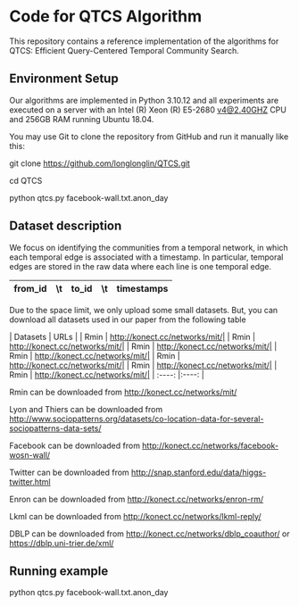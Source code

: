# Code for QTCS Algorithm

This repository contains a reference implementation of the algorithms for QTCS: Efficient Query-Centered Temporal Community Search.


## Environment Setup

Our algorithms are implemented in Python 3.10.12 and all experiments are executed on a server with  an Intel (R) Xeon (R) E5-2680  v4@2.40GHZ  CPU and 256GB RAM running Ubuntu 18.04. 

You may use Git to clone the repository from GitHub and run it manually like this:

git clone https://github.com/longlonglin/QTCS.git

cd QTCS

python qtcs.py  facebook-wall.txt.anon_day

## Dataset description
We focus on identifying the communities from a temporal network, in which each temporal edge is associated with a timestamp. In particular, temporal edges are stored in the raw data where each line is one temporal edge.
 
| from_id | \t  | to_id    | \t  |  timestamps  |
| :----:  |:----: | :----:   |:----:   | :----: |


Due to the space limit, we only upload some small datasets. But, you can download all datasets used in our paper from the following table



| Datasets | URLs  |
| Rmin | http://konect.cc/networks/mit/|
| Rmin | http://konect.cc/networks/mit/|
| Rmin | http://konect.cc/networks/mit/|
| Rmin | http://konect.cc/networks/mit/|
| Rmin | http://konect.cc/networks/mit/|
| Rmin | http://konect.cc/networks/mit/|
| Rmin | http://konect.cc/networks/mit/|
| :----:  |:----: | 


Rmin can be downloaded from http://konect.cc/networks/mit/

Lyon and Thiers can be downloaded from http://www.sociopatterns.org/datasets/co-location-data-for-several-sociopatterns-data-sets/

Facebook can be downloaded from  http://konect.cc/networks/facebook-wosn-wall/

Twitter can be downloaded from http://snap.stanford.edu/data/higgs-twitter.html

Enron can be downloaded from http://konect.cc/networks/enron-rm/

Lkml can be downloaded from http://konect.cc/networks/lkml-reply/

DBLP can be downloaded from http://konect.cc/networks/dblp_coauthor/ or https://dblp.uni-trier.de/xml/ 

## Running example
python qtcs.py  facebook-wall.txt.anon_day





